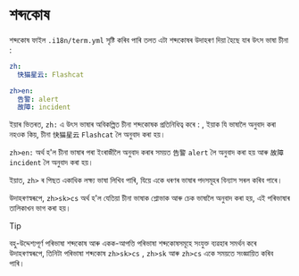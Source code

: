 # শব্দকোষ

শব্দকোষ ফাইল `.i18n/term.yml` সৃষ্টি কৰিব পাৰি তলত এটা শব্দকোষৰ উদাহৰণ দিয়া হৈছে যাৰ উৎস ভাষা চীনা :

```yml
zh:
  快猫星云: Flashcat

zh>en:
  告警: alert
  故障: incident
```

ইয়াৰ ভিতৰত, `zh:` এ উৎস ভাষাৰ অবিকল্পিত চীনা শব্দকোষক প্ৰতিনিধিত্ব কৰে : , ইয়াক যি ভাষালৈ অনুবাদ কৰা নহওক কিয়, চীনা `快猫星云` `Flashcat` লৈ অনুবাদ কৰা হয়।

`zh>en:` অৰ্থ হ'ল চীনা ভাষাৰ পৰা ইংৰাজীলৈ অনুবাদ কৰাৰ সময়ত `告警` `alert` লৈ অনুবাদ কৰা হয় আৰু `故障` `incident` লৈ অনুবাদ কৰা হয়।

ইয়াত, `zh>` ৰ পিছত একাধিক লক্ষ্য ভাষা লিখিব পাৰি, যিয়ে একে ধৰণৰ ভাষাৰ পদসমূহৰ বিন্যাস সৰল কৰিব পাৰে।

উদাহৰণস্বৰূপে, `zh>sk>cs` অৰ্থ হ'ল যেতিয়া চীনা ভাষাক শ্লোভাক আৰু চেক ভাষালৈ অনুবাদ কৰা হয়, এই পৰিভাষাৰ তালিকাখন ভাগ কৰা হয়।

> [!TIP]
> বহু-উদ্দেশ্যপূৰ্ণ পৰিভাষা শব্দকোষ আৰু একক-আপত্তি পৰিভাষা শব্দকোষসমূহে সংযুক্ত ব্যৱহাৰ সমৰ্থন কৰে উদাহৰণস্বৰূপে, তিনিটা পৰিভাষা শব্দকোষ `zh>sk>cs` , `zh>sk` আৰু `zh>cs` একে সময়তে সংজ্ঞায়িত কৰিব পাৰি।